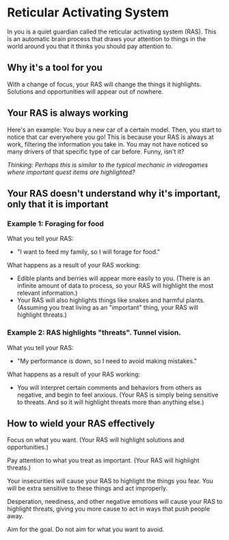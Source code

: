 # Reticular Activating System
In you is a quiet guardian called the reticular activating system (RAS). This is an automatic brain process that draws your attention to things in the world around you that it thinks you should pay attention to. 

## Why it's a tool for you
With a change of focus, your RAS will change the things it highlights. Solutions and opportunities will appear out of nowhere.

## Your RAS is always working
Here's an example: You buy a new car of a certain model. Then, you start to notice that car everywhere you go! This is because your RAS is always at work, filtering the information you take in. You may not have noticed so many drivers of that specific type of car before. Funny, isn't it?

*Thinking: Perhaps this is similar to the typical mechanic in videogames where important quest items are highlighted?*

## Your RAS doesn't understand why it's important, only that it is important

### Example 1: Foraging for food

What you tell your RAS:
- "I want to feed my family, so I will forage for food."

What happens as a result of your RAS working:
- Edible plants and berries will appear more easily to you. (There is an infinite amount of data to process, so your RAS will highlight the most relevant information.)
- Your RAS will also highlights things like snakes and harmful plants. (Assuming you treat living as an "important" thing, your RAS will highlight threats.)

### Example 2: RAS highlights "threats". Tunnel vision.

What you tell your RAS: 
- "My performance is down, so I need to avoid making mistakes."

What happens as a result of your RAS working:
- You will interpret certain comments and behaviors from others as negative, and begin to feel anxious. (Your RAS is simply being sensitive to threats. And so it will highlight threats more than anything else.)

## How to wield your RAS effectively
Focus on what you want. (Your RAS will highlight solutions and opportunities.)

Pay attention to what you treat as important. (Your RAS will highlight threats.)

Your insecurities will cause your RAS to highlight the things you fear. You will be extra sensitive to these things and act improperly.

Desperation, neediness, and other negative emotions will cause your RAS to highlight threats, giving you more cause to act in ways that push people away. 

Aim for the goal. Do not aim for what you want to avoid.